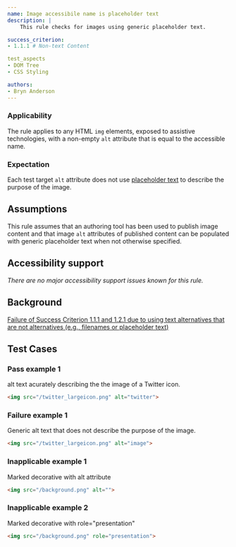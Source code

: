 ```yaml
---
name: Image accessibile name is placeholder text
description: |
	This rule checks for images using generic placeholder text.

success_criterion:
- 1.1.1 # Non-text Content

test_aspects
- DOM Tree
- CSS Styling

authors:
- Bryn Anderson
---
```


### Applicability

The rule applies to any HTML `img` elements, exposed to assistive technologies, with a non-empty `alt` attribute that is equal to the accessible name.

### Expectation

Each test target `alt` attribute does not use [placeholder text](#placeholder-text) to describe the purpose of the image.

## Assumptions

This rule assumes that an authoring tool has been used to publish image content and that image `alt` attributes of published content can be populated with generic placeholder text when not otherwise specified.

## Accessibility support

*There are no major accessibility support issues known for this rule.*

## Background

[Failure of Success Criterion 1.1.1 and 1.2.1 due to using text alternatives that are not alternatives (e.g., filenames or placeholder text)](https://www.w3.org/TR/WCAG20-TECHS/F30.html)

## Test Cases

### Pass example 1

alt text acurately describing the the image of a Twitter icon.

```html
<img src="/twitter_largeicon.png" alt="twitter">
```

### Failure example 1

Generic alt text that does not describe the purpose of the image.

```html
<img src="/twitter_largeicon.png" alt="image">
```

### Inapplicable example 1

Marked decorative with alt attribute

```html
<img src="/background.png" alt="">
```

### Inapplicable example 2

Marked decorative with role="presentation"

```html
<img src="/background.png" role="presentation">
```

